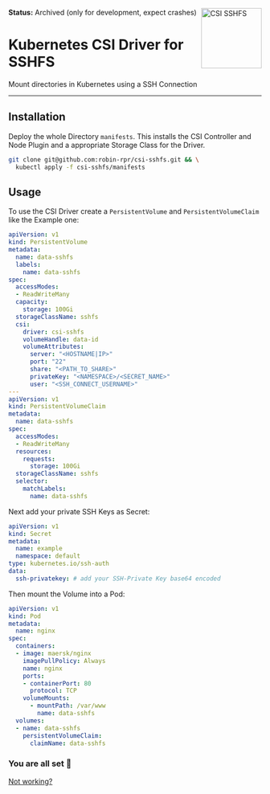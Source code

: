 **Status:** Archived (only for development, expect crashes)
<img height="120px" align="right" alt="CSI SSHFS" src="https://raw.githubusercontent.com/robin-rpr/csi-sshfs/master/csi-sshfs.svg" title="csi-sshfs"/>

# Kubernetes CSI Driver for SSHFS

Mount directories in Kubernetes using a SSH Connection

---

## Installation

Deploy the whole Directory `manifests`.
This installs the CSI Controller and Node Plugin and a appropriate Storage Class for the Driver.

```bash
git clone git@github.com:robin-rpr/csi-sshfs.git && \
  kubectl apply -f csi-sshfs/manifests
```

## Usage
To use the CSI Driver create a `PersistentVolume` and `PersistentVolumeClaim` like the Example one:
```yaml
apiVersion: v1
kind: PersistentVolume
metadata:
  name: data-sshfs
  labels:
    name: data-sshfs
spec:
  accessModes:
  - ReadWriteMany
  capacity:
    storage: 100Gi
  storageClassName: sshfs
  csi:
    driver: csi-sshfs
    volumeHandle: data-id
    volumeAttributes:
      server: "<HOSTNAME|IP>"
      port: "22"
      share: "<PATH_TO_SHARE>"
      privateKey: "<NAMESPACE>/<SECRET_NAME>"
      user: "<SSH_CONNECT_USERNAME>"
---
apiVersion: v1
kind: PersistentVolumeClaim
metadata:
  name: data-sshfs
spec:
  accessModes:
  - ReadWriteMany
  resources:
    requests:
      storage: 100Gi
  storageClassName: sshfs
  selector:
    matchLabels:
      name: data-sshfs
```

Next add your private SSH Keys as Secret:
```yaml
apiVersion: v1
kind: Secret
metadata:
  name: example
  namespace: default
type: kubernetes.io/ssh-auth
data:
  ssh-privatekey: # add your SSH-Private Key base64 encoded
```

Then mount the Volume into a Pod:
```yaml
apiVersion: v1
kind: Pod
metadata:
  name: nginx 
spec:
  containers:
  - image: maersk/nginx
    imagePullPolicy: Always
    name: nginx
    ports:
    - containerPort: 80
      protocol: TCP
    volumeMounts:
      - mountPath: /var/www
        name: data-sshfs
  volumes:
  - name: data-sshfs
    persistentVolumeClaim:
      claimName: data-sshfs
```

### You are all set 🎉 
[Not working?](https://github.com/robin-rpr/csi-sshfs/issues)

